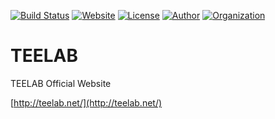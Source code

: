 [![Build Status](https://travis-ci.org/TEELAB-X/TEELAB.svg?branch=master)](https://travis-ci.org/TEELAB-X/TEELAB)
[![Website](https://img.shields.io/badge/website-up-brightgreen.svg)](http://teelab.net/)
[![License](https://img.shields.io/badge/license-CC4.0%20BY--NC--ND-orange.svg)](/LICENSE)
[![Author](https://img.shields.io/badge/author-iROCKBUNNY-D02142.svg)](http://irockbunny.com/)
[![Organization](https://img.shields.io/badge/org-TEELAB-4078C0.svg)](http://teelab.net/)

# TEELAB
TEELAB Official Website

[http://teelab.net/](http://teelab.net/)